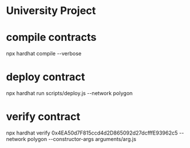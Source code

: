 # University Project

# compile contracts
npx hardhat compile --verbose

# deploy contract
npx hardhat run scripts/deploy.js --network polygon

# verify contract
npx hardhat verify 0x4EA50d7F815ccd4d2D865092d27dcfffE93962c5  --network polygon --constructor-args arguments/arg.js
